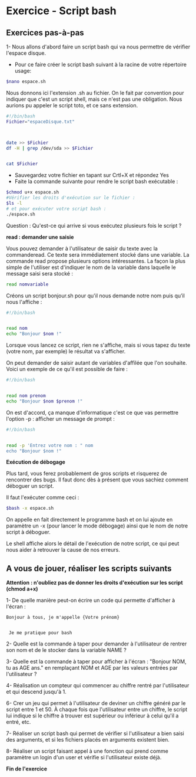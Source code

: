 ﻿# Exercice - Script bash


## Exercices pas-à-pas


1- Nous allons d'abord faire un script  bash qui va nous permettre de vérifier l'espace disque.


- Pour ce faire créer le script bash suivant à la racine de votre répertoire usage: 
```bash
$nano espace.sh
```


Nous donnons ici l'extension  .sh au fichier. On le fait par convention pour indiquer que c'est un script shell, mais ce n'est pas une obligation. Nous aurions pu appeler le script toto, et ce sans extension.


```bash
#!/bin/bash
Fichier="espaceDisque.txt"



date >> $Fichier
df -H | grep /dev/sda >> $Fichier


cat $Fichier
```
- Sauvegardez votre fichier en tapant sur Crtl+X et répondez Yes
- Faite la commande suivante pour rendre le script bash exécutable : 





```bash
$chmod u+x espace.sh
#Vérifier les droits d'exécution sur le fichier :
$ls -l
# et pour exécuter votre script bash :
./espace.sh
```
Question : Qu'est-ce qui arrive si vous exécutez plusieurs fois le script ?




**read : demander une saisie**


Vous pouvez demander à l'utilisateur de saisir du texte avec la commanderead. Ce texte sera immédiatement stocké dans une variable.
La commande read propose plusieurs options intéressantes. La façon la plus simple de l'utiliser est d'indiquer le nom de la variable dans laquelle le message saisi sera stocké :
```bash
read nomvariable
```
Créons un script bonjour.sh pour qu'il nous demande notre nom puis qu’il nous l'affiche :
```bash
#!/bin/bash


read nom
echo "Bonjour $nom !"
```
Lorsque vous lancez ce script, rien ne s'affiche, mais si vous tapez du texte (votre nom, par exemple) le résultat va s'afficher.


On peut demander de saisir autant de variables d'affilée que l'on souhaite. Voici un exemple de ce qu'il est possible de faire :


```bash
#!/bin/bash


read nom prenom
echo "Bonjour $nom $prenom !"
```


On est d'accord, ça manque d'informatique c'est ce que vas permettre l'option -p : afficher un message de prompt : 
```bash
#!/bin/bash


read -p 'Entrez votre nom : " nom 
echo "Bonjour $nom !"
```


**Exécution de débogage**


Plus tard, vous ferez probablement de gros scripts et risquerez de rencontrer des bugs. Il faut donc dès à présent que vous sachiez comment déboguer un script.


Il faut l'exécuter comme ceci :


```bash
$bash -x espace.sh
```
On appelle en fait directement le programme bash et on lui ajoute en paramètre un -x (pour lancer le mode débogage) ainsi que le nom de notre script à déboguer.


Le shell affiche alors le détail de l'exécution de notre script, ce qui peut nous aider à retrouver la cause de nos erreurs.



## A vous de jouer, réaliser les scripts suivants


**Attention : n'oubliez pas de donner les droits d'exécution sur les script 
(chmod a+x)**


1- De quelle manière peut-on écrire un code qui permette d'afficher à l'écran : 


    Bonjour à tous, je m'appelle {Votre prénom}


     Je me pratique pour bash




2- Quelle est la commande à taper pour demander à l'utilisateur de rentrer 
son nom et de le stocker dans la variable NAME ?




3- Quelle est la commande à taper pour afficher à l'écran : "Bonjour NOM, tu 
as AGE ans." en remplaçant NOM et AGE par les valeurs entrées par l'utilisateur 
?




4- Réalisation un compteur qui commencer au chiffre rentré par l'utilisateur 
et qui descend jusqu'à 1.




6- Crer un jeu qui permet à l'utilisateur de deviner un chiffre généré par le 
script entre 1 et 50. À chaque fois que l'utilisateur entre un chiffre, le 
script lui indique si le chiffre à trouver est supérieur ou inférieur à celui 
qu'il a entré, etc.




7- Réaliser un script bash qui permet de vérifier si l'utilisateur a bien 
saisi des arguments, et si les fichiers placés en arguments existent bien.




8- Réaliser un script faisant appel à une fonction qui prend comme paramètre 
un login d'un user et vérifie si l'utilisateur existe déjà.




**Fin de l'exercice**

